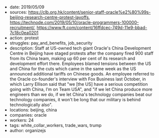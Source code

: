 - date: 2019/05/09
- sources: https://clb.org.hk/content/senior-staff-oracle%e2%80%99s-beijing-research-centre-protest-layoffs, https://technode.com/2019/05/10/oracle-programmers-100000-recruitment/, https://www.ft.com/content/16ffdcec-749d-11e9-bbad-7c18c0ea0201
- action: protest
- struggles: pay_and_benefits, job_security
- description: Staff at US-owned tech giant Oracle's China Development Centre in Beijing have staged protests after the company fired 900 staff from its China team, making up 60 per cent of its research and development effort there. Employees blamed tensions between the US and China for the cuts which came in the same week as the US announced additional tariffs on Chinese goods. An employee referred to the Oracle co-founder's interview with Fox Business last October, in which Larry Ellison said that "we [the US] have a serious competition going with China, I’m on Team USA", and "if we let China produce more engineers than we do, if we let China's technology companies beat our technology companies, it won't be long that our military is behind technologically also".
- locations: beijing, china
- companies: oracle
- workers: 24
- tags: white_collar_workers, trade_wars, trump
- author: organizejs
